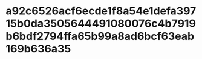 # a92c6526acf6ecde1f8a54e1defa39715b0da3505644491080076c4b7919b6bdf2794ffa65b99a8ad6bcf63eab169b636a35